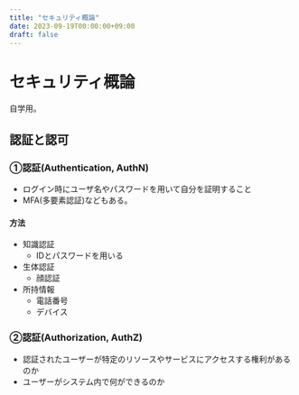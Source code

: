 ```yaml
---
title: "セキュリティ概論"
date: 2023-09-19T00:00:00+09:00
draft: false
---
```


# セキュリティ概論

自学用。

## 認証と認可

### ①認証(Authentication, AuthN)

- ログイン時にユーザ名やパスワードを用いて自分を証明すること
- MFA(多要素認証)などもある。

#### 方法

- 知識認証
  - IDとパスワードを用いる
- 生体認証
  - 顔認証
- 所持情報
  - 電話番号
  - デバイス

### ②認証(Authorization, AuthZ)

- 認証されたユーザーが特定のリソースやサービスにアクセスする権利があるのか
- ユーザーがシステム内で何ができるのか
